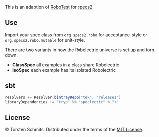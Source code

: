 This is an adaption of [RoboTest][1] for [specs2][2].

## Use

Import your spec class from `org.specs2.robo` for acceptance-style or
`org.specs2.robo.mutable` for unit-style.

There are two variants in how the Robolectric universe is set up and torn down:

* **ClassSpec** all examples in a class share Robolectric
* **IsoSpec** each example has its isolated Robolectric

## sbt

```sbt
resolvers += Resolver.bintrayRepo("tek", "releases")
libraryDependencies += "tryp" %% "speclectic" % "+"
```

## License

© Torsten Schmits. Distributed under the terms of the [MIT License][3].

[1]: https://github.com/zbsz/robotest 'robotest'
[2]: https://github.com/etorreborre/specs2 'specs2'
[3]: http://opensource.org/licenses/MIT 'mit license'

